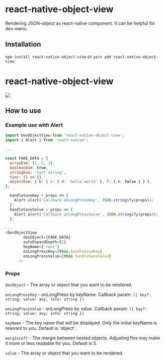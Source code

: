 # react-native-object-view
Rendering JSON-object as react-native component. It can be helpful for dev-menu.

## Installation
```npm install react-native-object-view``` or ```yarn add react-native-object-view```


# react-native-object-view
![](https://github.com/KirillTarasenko/react-native-object-view/blob/main/example/ex.gif)


## How to use

### Example use with Alert
```js
import DevObjectView from 'react-native-object-view';
import { Alert } from 'react-native';

...

const FAKE_DATA = {
  arrayExm: [1, 2, 3],
  booleanExm: true,
  stringExm: 'test string',
  func: () => {},
  objectExm: { b: { c: { d: 'hello world' }, f: { h: false } } },
};

  handleSaveKey = props => {
    Alert.alert('Callback onLongPressKey', JSON.stringify(props));
  };
  handleSaveValue = props => {
    Alert.alert('Callback onLongPressValue', JSON.stringify(props));
  };

...
<DevObjectView
        devObject={FAKE_DATA}
        autoExpandDepth={1}
        keyName={'root'}
        onLongPressKey={this.handleSaveKey}
        onLongPressValue={this.handleSaveValue}
      />
```
### Props

```devObject``` - The array or object that you want to be rendered.

```onLongPressKey``` - onLongPress by keyName. Callback param: ```({ key?: string; value: any; info: string })```

```onLongPressValue``` - onLongPress by value. Callback param: ```({ key?: string; value: any; info: string })```

```keyName``` - The key name that will be displayed. Only the initial keyName is relevant to you. Default is 'object'.

```marginLeft``` - The margin between nested objects. Adjusting this may make it more or less readable for you. Default is 5.

```value``` - The array or object that you want to be rendered.

